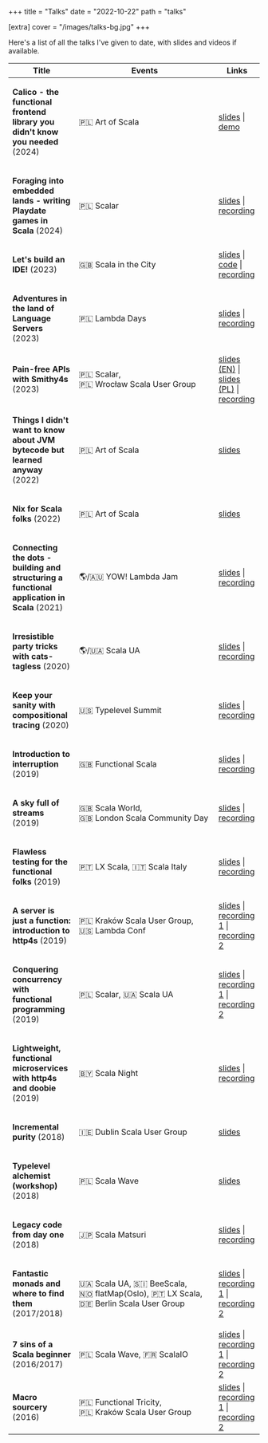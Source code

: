+++
title = "Talks"
date = "2022-10-22"
path = "talks"

[extra]
cover = "/images/talks-bg.jpg"
+++

Here's a list of all the talks I've given to date, with slides and videos if available.

<!-- This is generated using talks-page.sc. Manual edits will be lost. -->

<!-- GENERATED TALKS BEGIN -->
<table><thead><tr><th>Title</th><th>Events</th><th>Links</th></tr></thead><tbody><tr><td><p><b>Calico - the functional frontend library you didn't know you needed</b><span> (2024)</span></p></td><td><p><span title="Art of Scala (Warsaw, Poland)">🇵🇱&nbsp;Art&nbsp;of&nbsp;Scala</span></p></td><td><span><span><a href="https://kubukoz.github.io/talks/calico-intro/slides/build/">slides</a></span><span> | </span><span><a href="https://kubukoz.github.io/talks/calico-intro/client/dist/">demo</a></span></span></td></tr><tr><td><p><b>Foraging into embedded lands - writing Playdate games in Scala</b><span> (2024)</span></p></td><td><p><span title="Scalar (Warsaw, Poland)">🇵🇱&nbsp;Scalar</span></p></td><td><span><span><a href="https://speakerdeck.com/kubukoz/foraging-into-embedded-lands-the-path-to-writing-playdate-games-in-scala">slides</a></span><span> | </span><span><a href="https://www.youtube.com/watch?v=paHZkg8Py1U">recording</a></span></span></td></tr><tr><td><p><b>Let's build an IDE!</b><span> (2023)</span></p></td><td><p><span title="Scala in the City (London, UK)">🇬🇧&nbsp;Scala&nbsp;in&nbsp;the&nbsp;City</span></p></td><td><span><span><a href="https://gist.github.com/kubukoz/5779d7d275e2c2241a1b2535235cf3a2">slides</a></span><span> | </span><span><a href="https://github.com/kubukoz/badlang/tree/smol">code</a></span><span> | </span><span><a href="https://www.youtube.com/watch?v=VVHDWtcPkk4">recording</a></span></span></td></tr><tr><td><p><b>Adventures in the land of Language Servers</b><span> (2023)</span></p></td><td><p><span title="Lambda Days (Kraków, Poland)">🇵🇱&nbsp;Lambda&nbsp;Days</span></p></td><td><span><span><a href="https://speakerdeck.com/kubukoz/adventures-in-the-land-of-language-servers">slides</a></span><span> | </span><span><a href="https://www.youtube.com/watch?v=HF0xVrBZqtI">recording</a></span></span></td></tr><tr><td><p><b>Pain-free APIs with Smithy4s</b><span> (2023)</span></p></td><td><p><span title="Scalar (Warsaw, Poland)">🇵🇱&nbsp;Scalar</span><span>, </span><span title="Wrocław Scala User Group (Wrocław, Poland)">🇵🇱&nbsp;Wrocław&nbsp;Scala&nbsp;User&nbsp;Group</span></p></td><td><span><span><a href="https://speakerdeck.com/kubukoz/pain-free-apis-with-smithy4s">slides (EN)</a></span><span> | </span><span><a href="https://speakerdeck.com/kubukoz/uwolnij-swoje-api-od-bolu-z-smithy4s-c06de564-4646-422e-befd-dabd4579e5e1">slides (PL)</a></span><span> | </span><span><a href="https://www.youtube.com/watch?v=LvCDzDYfgsI">recording</a></span></span></td></tr><tr><td><p><b>Things I didn't want to know about JVM bytecode but learned anyway</b><span> (2022)</span></p></td><td><p><span title="Art of Scala (Warsaw, Poland)">🇵🇱&nbsp;Art&nbsp;of&nbsp;Scala</span></p></td><td><span><span><a href="https://kubukoz.github.io/talks/things-jvm/dist">slides</a></span></span></td></tr><tr><td><p><b>Nix for Scala folks</b><span> (2022)</span></p></td><td><p><span title="Art of Scala (Warsaw, Poland)">🇵🇱&nbsp;Art&nbsp;of&nbsp;Scala</span></p></td><td><span><span><a href="https://speakerdeck.com/kubukoz/nix-for-scala-folks">slides</a></span></span></td></tr><tr><td><p><b>Connecting the dots - building and structuring a functional application in Scala</b><span> (2021)</span></p></td><td><p><span title="YOW! Lambda Jam (Remote / Australia)">🌎/🇦🇺&nbsp;YOW!&nbsp;Lambda&nbsp;Jam</span></p></td><td><span><span><a href="https://speakerdeck.com/kubukoz/connecting-the-dots-building-and-structuring-a-functional-application-in-scala">slides</a></span><span> | </span><span><a href="https://www.youtube.com/watch?v=JbMjq8VehLc">recording</a></span></span></td></tr><tr><td><p><b>Irresistible party tricks with cats-tagless</b><span> (2020)</span></p></td><td><p><span title="Scala UA (Remote / Kiyv, Ukraine)">🌎/🇺🇦&nbsp;Scala&nbsp;UA</span></p></td><td><span><span><a href="https://speakerdeck.com/kubukoz/irresistible-party-tricks-with-cats-tagless">slides</a></span><span> | </span><span><a href="https://www.youtube.com/watch?v=rzS9lkg3Cf8">recording</a></span></span></td></tr><tr><td><p><b>Keep your sanity with compositional tracing</b><span> (2020)</span></p></td><td><p><span title="Typelevel Summit (New York, USA)">🇺🇸&nbsp;Typelevel&nbsp;Summit</span></p></td><td><span><span><a href="https://speakerdeck.com/kubukoz/keep-your-sanity-with-compositional-tracing">slides</a></span><span> | </span><span><a href="https://www.youtube.com/watch?v=CKS8c1di3Z0">recording</a></span></span></td></tr><tr><td><p><b>Introduction to interruption</b><span> (2019)</span></p></td><td><p><span title="Functional Scala (London, UK)">🇬🇧&nbsp;Functional&nbsp;Scala</span></p></td><td><span><span><a href="https://speakerdeck.com/kubukoz/introduction-to-interruption">slides</a></span><span> | </span><span><a href="https://youtube.com/watch?v=EQWAQF6Yj5Q">recording</a></span></span></td></tr><tr><td><p><b>A sky full of streams</b><span> (2019)</span></p></td><td><p><span title="Scala World (Penrith, UK)">🇬🇧&nbsp;Scala&nbsp;World</span><span>, </span><span title="London Scala Community Day (London, UK)">🇬🇧&nbsp;London&nbsp;Scala&nbsp;Community&nbsp;Day</span></p></td><td><span><span><a href="https://speakerdeck.com/kubukoz/a-sky-full-of-streams">slides</a></span><span> | </span><span><a href="https://youtube.com/watch?v=oluPEFlXumw">recording</a></span></span></td></tr><tr><td><p><b>Flawless testing for the functional folks</b><span> (2019)</span></p></td><td><p><span title="LX Scala (Lisbon, Portugal)">🇵🇹&nbsp;LX&nbsp;Scala</span><span>, </span><span title="Scala Italy (Bologna, Italy)">🇮🇹&nbsp;Scala&nbsp;Italy</span></p></td><td><span><span><a href="https://speakerdeck.com/kubukoz/flawless-testing-for-the-functional-folks">slides</a></span><span> | </span><span><a href="https://www.youtube.com/watch?v=v9nv3dfYfw4">recording</a></span></span></td></tr><tr><td><p><b>A server is just a function: introduction to http4s</b><span> (2019)</span></p></td><td><p><span title="Kraków Scala User Group (Kraków, Poland)">🇵🇱&nbsp;Kraków&nbsp;Scala&nbsp;User&nbsp;Group</span><span>, </span><span title="Lambda Conf (Boulder, USA)">🇺🇸&nbsp;Lambda&nbsp;Conf</span></p></td><td><span><span><a href="https://speakerdeck.com/kubukoz/a-server-is-just-a-function-introduction-to-http4s">slides</a></span><span> | </span><span><a href="https://www.youtube.com/watch?v=9YsZ8loRVDA">recording 1</a></span><span> | </span><span><a href="https://www.youtube.com/watch?v=jwKzluH5jFg">recording 2</a></span></span></td></tr><tr><td><p><b>Conquering concurrency with functional programming</b><span> (2019)</span></p></td><td><p><span title="Scalar (Warsaw, Poland)">🇵🇱&nbsp;Scalar</span><span>, </span><span title="Scala UA (Kiyv, Ukraine)">🇺🇦&nbsp;Scala&nbsp;UA</span></p></td><td><span><span><a href="https://speakerdeck.com/kubukoz/conquering-concurrency-with-functional-programming">slides</a></span><span> | </span><span><a href="https://youtube.com/watch?v=6z6C1EmxzaI">recording 1</a></span><span> | </span><span><a href="https://youtube.com/watch?v=fZO2lV2xjEo">recording 2</a></span></span></td></tr><tr><td><p><b>Lightweight, functional microservices with http4s and doobie</b><span> (2019)</span></p></td><td><p><span title="Scala Night (Minsk, Belarus)">🇧🇾&nbsp;Scala&nbsp;Night</span></p></td><td><span><span><a href="https://kubukoz.github.io/talks/http4s-doobie-micro/slides/">slides</a></span><span> | </span><span><a href="https://youtube.com/watch?v=fQfMiUDsLv4">recording</a></span></span></td></tr><tr><td><p><b>Incremental purity</b><span> (2018)</span></p></td><td><p><span title="Dublin Scala User Group (Dublin, Ireland)">🇮🇪&nbsp;Dublin&nbsp;Scala&nbsp;User&nbsp;Group</span></p></td><td><span><span><a href="https://kubukoz.github.io/talks/incremental-purity/slides/">slides</a></span></span></td></tr><tr><td><p><b>Typelevel alchemist (workshop)</b><span> (2018)</span></p></td><td><p><span title="Scala Wave (Gdańsk, Poland)">🇵🇱&nbsp;Scala&nbsp;Wave</span></p></td><td><span><span><a href="https://kubukoz.github.io/talks/typelevel-alchemist/slides">slides</a></span></span></td></tr><tr><td><p><b>Legacy code from day one</b><span> (2018)</span></p></td><td><p><span title="Scala Matsuri (Tokyo, Japan)">🇯🇵&nbsp;Scala&nbsp;Matsuri</span></p></td><td><span><span><a href="https://kubukoz.github.io/talks/legacy-code-from-day-1/slides/#/">slides</a></span><span> | </span><span><a href="https://youtube.com/watch?v=6FYISbNdanE">recording</a></span></span></td></tr><tr><td><p><b>Fantastic monads and where to find them</b><span> (2017/2018)</span></p></td><td><p><span title="Scala UA (Kiyv, Ukraine)">🇺🇦&nbsp;Scala&nbsp;UA</span><span>, </span><span title="BeeScala (Ljubljana, Slovenia)">🇸🇮&nbsp;BeeScala</span><span>, </span><span title="flatMap(Oslo) (Oslo, Norway)">🇳🇴&nbsp;flatMap(Oslo)</span><span>, </span><span title="LX Scala (Lisbon, Portugal)">🇵🇹&nbsp;LX&nbsp;Scala</span><span>, </span><span title="Berlin Scala User Group (Berlin, Germany)">🇩🇪&nbsp;Berlin&nbsp;Scala&nbsp;User&nbsp;Group</span></p></td><td><span><span><a href="https://kubukoz.github.io/talks/fantastic-monads-and-where-to-find-them/slides/#/">slides</a></span><span> | </span><span><a href="https://youtube.com/watch?v=hOvyL28t0Yc">recording 1</a></span><span> | </span><span><a href="https://youtube.com/watch?v=HMs_F7LXTak">recording 2</a></span></span></td></tr><tr><td><p><b>7 sins of a Scala beginner</b><span> (2016/2017)</span></p></td><td><p><span title="Scala Wave (Gdańsk, Poland)">🇵🇱&nbsp;Scala&nbsp;Wave</span><span>, </span><span title="ScalaIO (Lyon, France)">🇫🇷&nbsp;ScalaIO</span></p></td><td><span><span><a href="https://kubukoz.github.io/talks/seven-sins-of-a-scala-developer/slides/#/">slides</a></span><span> | </span><span><a href="https://youtu.be/8ZAKrcnQ7Ww">recording 1</a></span><span> | </span><span><a href="https://youtube.com/watch?v=Z2YzCzfUNNk">recording 2</a></span></span></td></tr><tr><td><p><b>Macro sourcery</b><span> (2016)</span></p></td><td><p><span title="Functional Tricity (Gdańsk, Poland)">🇵🇱&nbsp;Functional&nbsp;Tricity</span><span>, </span><span title="Kraków Scala User Group (Kraków, Poland)">🇵🇱&nbsp;Kraków&nbsp;Scala&nbsp;User&nbsp;Group</span></p></td><td><span><span><a href="https://kubukoz.github.io/talks/macro-sourcery/slides/#/">slides</a></span><span> | </span><span><a href="https://youtube.com/watch?v=-ayx8NIDv4Q">recording 1</a></span><span> | </span><span><a href="https://youtube.com/watch?v=KvZlYAOtzmU">recording 2</a></span></span></td></tr></tbody></table>
<!-- GENERATED TALKS END -->
